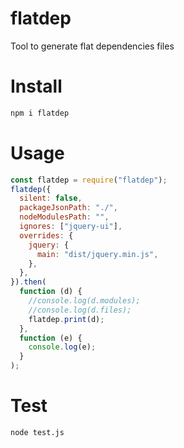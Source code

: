 # flatdep

Tool to generate flat dependencies files

# Install

```sh
npm i flatdep
```

# Usage

```js
const flatdep = require("flatdep");
flatdep({
  silent: false,
  packageJsonPath: "./",
  nodeModulesPath: "",
  ignores: ["jquery-ui"],
  overrides: {
    jquery: {
      main: "dist/jquery.min.js",
    },
  },
}).then(
  function (d) {
    //console.log(d.modules);
    //console.log(d.files);
    flatdep.print(d);
  },
  function (e) {
    console.log(e);
  }
);
```

# Test

```sh
node test.js
```
